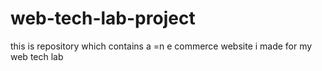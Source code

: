 # web-tech-lab-project
this is repository which contains a =n e commerce website i made for my web tech lab
